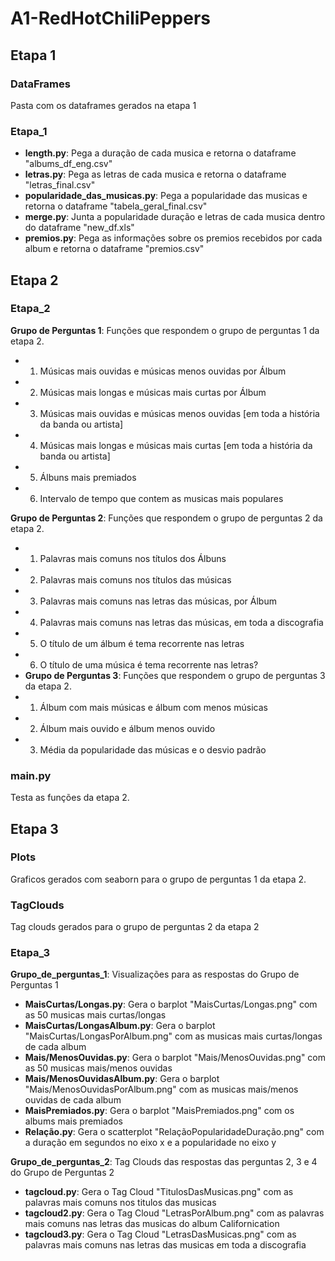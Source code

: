 # A1-RedHotChiliPeppers
## Etapa 1
### DataFrames
Pasta com os dataframes gerados na etapa 1
### Etapa_1
- **length.py**: Pega a duração de cada musica e retorna o dataframe "albums_df_eng.csv"
- **letras.py**: Pega as letras de cada musica e retorna o dataframe "letras_final.csv"
- **popularidade_das_musicas.py**: Pega a popularidade das musicas e retorna o dataframe "tabela_geral_final.csv"
- **merge.py**: Junta a popularidade duração e letras de cada musica dentro do dataframe "new_df.xls"
- **premios.py**: Pega as informações sobre os premios recebidos por cada album e retorna o dataframe "premios.csv"

## Etapa 2
### Etapa_2
**Grupo de Perguntas 1**: Funções que respondem o grupo de perguntas 1 da etapa 2.
- 1. Músicas mais ouvidas e músicas menos ouvidas por Álbum
- 2. Músicas mais longas e músicas mais curtas por Álbum
- 3. Músicas mais ouvidas e músicas menos ouvidas [em toda a história da banda ou artista]
- 4. Músicas mais longas e músicas mais curtas [em toda a história da banda ou artista]
- 5. Álbuns mais premiados
- 6. Intervalo de tempo que contem as musicas mais populares

**Grupo de Perguntas 2**: Funções que respondem o grupo de perguntas 2 da etapa 2.
- 1. Palavras mais comuns nos títulos dos Álbuns
- 2. Palavras mais comuns nos títulos das músicas
- 3. Palavras mais comuns nas letras das músicas, por Álbum
- 4. Palavras mais comuns nas letras das músicas, em toda a discografia
- 5. O título de um álbum é tema recorrente nas letras
- 6. O título de uma música é tema recorrente nas letras?
- **Grupo de Perguntas 3**: Funções que respondem o grupo de perguntas 3 da etapa 2.
- 1. Álbum com mais músicas e álbum com menos músicas
- 2. Álbum mais ouvido e álbum menos ouvido
- 3. Média da popularidade das músicas e o desvio padrão
### main.py
Testa as funções da etapa 2.

## Etapa 3
### Plots
Graficos gerados com seaborn para o grupo de perguntas 1 da etapa 2.
### TagClouds
Tag clouds gerados para o grupo de perguntas 2 da etapa 2
### Etapa_3
**Grupo_de_perguntas_1**: Visualizações para as respostas do Grupo de Perguntas 1
- **MaisCurtas/Longas.py**: Gera o barplot "MaisCurtas/Longas.png" com as 50 musicas mais curtas/longas
- **MaisCurtas/LongasAlbum.py**: Gera o barplot "MaisCurtas/LongasPorAlbum.png" com as musicas mais curtas/longas de cada album
- **Mais/MenosOuvidas.py**: Gera o barplot "Mais/MenosOuvidas.png" com as 50 musicas mais/menos ouvidas
- **Mais/MenosOuvidasAlbum.py**: Gera o barplot "Mais/MenosOuvidasPorAlbum.png" com as musicas mais/menos ouvidas de cada album
- **MaisPremiados.py**: Gera o barplot "MaisPremiados.png" com os albums mais premiados
- **Relação.py**: Gera o scatterplot "RelaçãoPopularidadeDuração.png" com a duração em segundos no eixo x e a popularidade no eixo y

**Grupo_de_perguntas_2**: Tag Clouds das respostas das perguntas 2, 3 e 4 do Grupo de Perguntas 2
- **tagcloud.py**: Gera o Tag Cloud "TitulosDasMusicas.png" com as palavras mais comuns nos titulos das musicas
- **tagcloud2.py**: Gera o Tag Cloud "LetrasPorAlbum.png" com as palavras mais comuns nas letras das musicas do album Californication
- **tagcloud3.py**: Gera o Tag Cloud "LetrasDasMusicas.png" com as palavras mais comuns nas letras das musicas em toda a discografia
